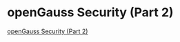 # openGauss Security (Part 2)
[openGauss Security (Part 2)](https://aiwithcloud.com/2022/09/19/opengauss_security_part_2/)
